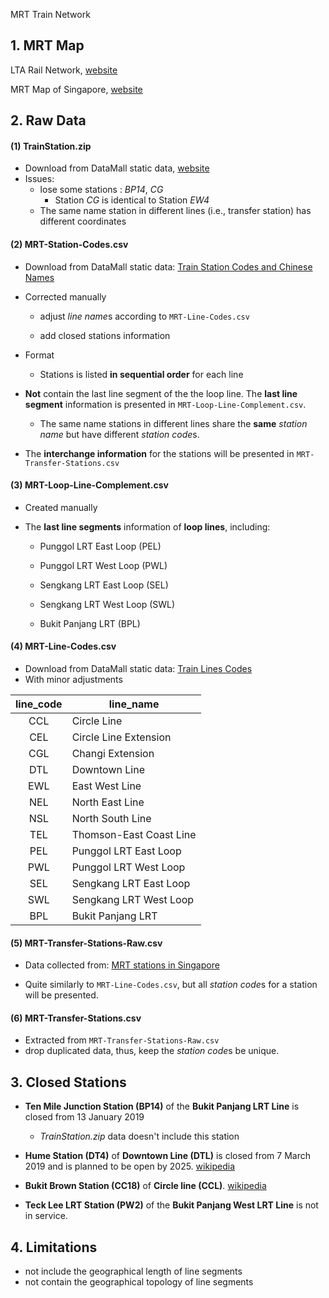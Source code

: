 MRT Train Network

## 1. MRT Map

LTA Rail Network, [website](https://www.lta.gov.sg/content/ltagov/en/getting_around/public_transport/rail_network.html)

MRT Map of Singapore, [website](https://mrtmapsingapore.com/)

## 2. Raw Data

#### (1) TrainStation.zip

- Download from DataMall static data, [website](https://datamall.lta.gov.sg/content/dam/datamall/datasets/Geospatial/TrainStation.zip)
- Issues:
  - lose some stations : *BP14*, *CG*
    - Station *CG* is identical to Station *EW4*
  - The same name station in different lines (i.e., transfer station) has different coordinates

#### (2) MRT-Station-Codes.csv

- Download from DataMall static data: [Train Station Codes and Chinese Names](https://datamall.lta.gov.sg/content/dam/datamall/datasets/PublicTransportRelated/Train_Station_Codes_and_Chinese_Names.zip)

- Corrected manually

  - adjust *line name*s according to `MRT-Line-Codes.csv`

  - add closed stations information

- Format

  - Stations is listed **in sequential order** for each line

- **Not** contain the last line segment of the the loop line. The **last line segment** information is presented in `MRT-Loop-Line-Complement.csv`.
  - The same name stations in different lines share the **same** *station name* but have different *station code*s.
  
- The **interchange information** for the stations will be presented in `MRT-Transfer-Stations.csv`

#### (3) MRT-Loop-Line-Complement.csv

- Created manually

- The **last line segments** information of **loop lines**, including:

    - Punggol LRT East Loop (PEL)

    - Punggol LRT West Loop (PWL)

    - Sengkang LRT East Loop (SEL) 

    - Sengkang LRT West Loop (SWL)

    - Bukit Panjang LRT (BPL)

#### (4) MRT-Line-Codes.csv

- Download from DataMall static data: [Train Lines Codes](https://datamall.lta.gov.sg/content/dam/datamall/datasets/PublicTransportRelated/Train%20Line%20Codes.zip)
- With minor adjustments

| line_code | line_name               |
| :-------: | ----------------------- |
|    CCL    | Circle Line             |
|    CEL    | Circle Line Extension   |
|    CGL    | Changi Extension        |
|    DTL    | Downtown Line           |
|    EWL    | East West Line          |
|    NEL    | North East Line         |
|    NSL    | North South Line        |
|    TEL    | Thomson-East Coast Line |
|    PEL    | Punggol LRT East Loop   |
|    PWL    | Punggol LRT West Loop   |
|    SEL    | Sengkang LRT East Loop  |
|    SWL    | Sengkang LRT West Loop  |
|    BPL    | Bukit Panjang LRT       |

#### (5) MRT-Transfer-Stations-Raw.csv

- Data collected from: [MRT stations in Singapore](https://mrtmapsingapore.com/mrt-stations-singapore/)

- Quite similarly to `MRT-Line-Codes.csv`, but all *station code*s for a station will be presented. 

#### (6) MRT-Transfer-Stations.csv

- Extracted from `MRT-Transfer-Stations-Raw.csv`
- drop duplicated data, thus, keep the *station code*s be unique.

## 3. Closed Stations

- **Ten Mile Junction Station (BP14)** of the **Bukit Panjang LRT Line** is closed from 13 January 2019
  
  - *TrainStation.zip* data doesn't include this station
  
- **Hume Station (DT4)** of **Downtown Line (DTL)** is closed from 7 March 2019 and is planned to be open by 2025. [wikipedia](https://en.wikipedia.org/wiki/Hume_MRT_station)

- **Bukit Brown Station (CC18)** of **Circle line (CCL)**. [wikipedia](https://en.wikipedia.org/wiki/Bukit_Brown_MRT_station)

- **Teck Lee LRT Station (PW2)** of the **Bukit Panjang West LRT Line** is not in service.

## 4. Limitations

- not include the geographical length of line segments
- not contain the geographical topology of line segments

